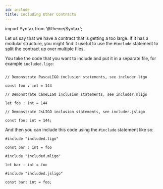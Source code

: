```yaml
---
id: include
title: Including Other Contracts
---
```


import Syntax from '@theme/Syntax';

Let us say that we have a contract that is getting a too large. If it
has a modular structure, you might find it useful to use the
`#include` statement to split the contract up over multiple files.

You take the code that you want to include and put it in a separate
file, for example `included.ligo`:

<Syntax syntax="pascaligo">

```pascaligo

// Demonstrate PascaLIGO inclusion statements, see includer.ligo

const foo : int = 144
```

</Syntax>
<Syntax syntax="cameligo">

```cameligo
// Demonstrate CameLIGO inclusion statements, see includer.mligo

let foo : int = 144
```

</Syntax>
<Syntax syntax="jsligo">

```jsligo
// Demonstrate JsLIGO inclusion statements, see includer.jsligo

const foo: int = 144;
```

</Syntax>

And then you can include this code using the `#include` statement like so:

<Syntax syntax="pascaligo">

```pascaligo skip
#include "included.ligo"

const bar : int = foo
```

</Syntax>
<Syntax syntax="cameligo">

```cameligo skip
#include "included.mligo"

let bar : int = foo
```

</Syntax>
<Syntax syntax="jsligo">

```jsligo skip
#include "included.jsligo"

const bar: int = foo;
```

</Syntax>
